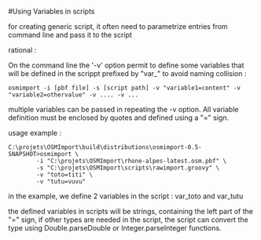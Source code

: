 #Using Variables in scripts


for creating generic script, it often need to parametrize entries from command line and pass it to the script

rational :

On the command line the '-v' option permit to define some variables that will be defined in the scrippt prefixed by "var_" to avoid naming collision :

    osmimport -i [pbf file] -s [script path] -v "variable1=content" -v "variable2=othervalue" -v .... -v ...

multiple variables can be passed in repeating the -v option. All variable definition must be enclosed by quotes and defined using a "=" sign.


usage example :

    C:\projets\OSMImport\build\distributions\osmimport-0.5-SNAPSHOT>osmimport \ 
			-i "C:\projets\OSMImport\rhone-alpes-latest.osm.pbf" \
			-s "C:\projets\OSMImport\scripts\rawimport.groovy" \
			-v "toto=titi" \
			-v "tutu=vuvu"

in the example, we define 2 variables in the script : var_toto and var_tutu

the defined variables in scripts will be strings, containing the left part of the "=" sign, if other types are needed in the script, the script can convert the type using Double.parseDouble or Integer.parseInteger functions.